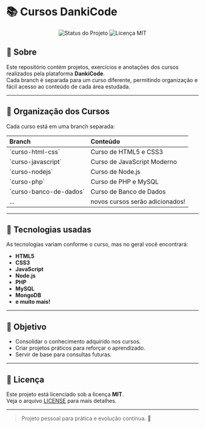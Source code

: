 # 📚 Cursos DankiCode

<p align="center">
  <img src="https://img.shields.io/badge/Status-Em%20Desenvolvimento-blue" alt="Status do Projeto">
  <img src="https://img.shields.io/badge/License-MIT-green" alt="Licença MIT">
</p>

## 📝 Sobre

Este repositório contém projetos, exercícios e anotações dos cursos realizados pela plataforma **DankiCode**.  
Cada branch é separada para um curso diferente, permitindo organização e fácil acesso ao conteúdo de cada área estudada.

---

## 📂 Organização dos Cursos

Cada curso está em uma branch separada:

| Branch | Conteúdo |
|:------|:---------|
| \`curso-html-css\` | Curso de HTML5 e CSS3 |
| \`curso-javascript\` | Curso de JavaScript Moderno |
| \`curso-nodejs\` | Curso de Node.js |
| \`curso-php\` | Curso de PHP e MySQL |
| \`curso-banco-de-dados\` | Curso de Banco de Dados |
| ... | novos cursos serão adicionados! |

---

## 🚀 Tecnologias usadas

As tecnologias variam conforme o curso, mas no geral você encontrará:

- **HTML5**
- **CSS3**
- **JavaScript**
- **Node.js**
- **PHP**
- **MySQL**
- **MongoDB**
- **e muito mais!**

---

## 🎯 Objetivo

- Consolidar o conhecimento adquirido nos cursos.
- Criar projetos práticos para reforçar o aprendizado.
- Servir de base para consultas futuras.

---

## 📄 Licença

Este projeto está licenciado sob a licença **MIT**.  
Veja o arquivo [LICENSE](LICENSE) para mais detalhes.

---

> Projeto pessoal para prática e evolução contínua. 🚀
